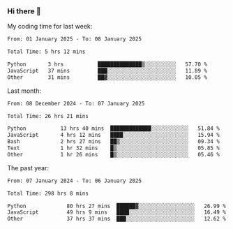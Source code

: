 ### Hi there 👋

My coding time for last week:

<!--START_SECTION:week-->

```txt
From: 01 January 2025 - To: 08 January 2025

Total Time: 5 hrs 12 mins

Python       3 hrs           ██████████████▒░░░░░░░░░░   57.70 %
JavaScript   37 mins         ███░░░░░░░░░░░░░░░░░░░░░░   11.89 %
Other        31 mins         ██▓░░░░░░░░░░░░░░░░░░░░░░   10.05 %
```

<!--END_SECTION:week-->

Last month:

<!--START_SECTION:month-->

```txt
From: 08 December 2024 - To: 07 January 2025

Total Time: 26 hrs 21 mins

Python           13 hrs 40 mins  █████████████░░░░░░░░░░░░   51.84 %
JavaScript       4 hrs 12 mins   ████░░░░░░░░░░░░░░░░░░░░░   15.94 %
Bash             2 hrs 27 mins   ██▒░░░░░░░░░░░░░░░░░░░░░░   09.34 %
Text             1 hr 32 mins    █▒░░░░░░░░░░░░░░░░░░░░░░░   05.85 %
Other            1 hr 26 mins    █▒░░░░░░░░░░░░░░░░░░░░░░░   05.46 %
```

<!--END_SECTION:month-->

The past year:

<!--START_SECTION:year-->

```txt
From: 07 January 2024 - To: 06 January 2025

Total Time: 298 hrs 8 mins

Python             80 hrs 27 mins  ██████▓░░░░░░░░░░░░░░░░░░   26.99 %
JavaScript         49 hrs 9 mins   ████░░░░░░░░░░░░░░░░░░░░░   16.49 %
Other              37 hrs 37 mins  ███░░░░░░░░░░░░░░░░░░░░░░   12.62 %
```

<!--END_SECTION:year-->

